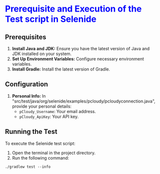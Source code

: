 <!DOCTYPE html>
<html>
<head>
    <title>Selenide Test Script Setup and Execution Guide</title>
</head>
<body>

<h1><font color="Blue">Prerequisite and Execution of the Test script in Selenide</font></h1>

<h2>Prerequisites</h2>

<ol>
    <li><strong>Install Java and JDK:</strong> Ensure you have the latest version of Java and JDK installed on your system.</li>
    <li><strong>Set Up Environment Variables:</strong> Configure necessary environment variables.</li>
    <li><strong>Install Gradle:</strong> Install the latest version of Gradle.</li>
</ol>

<h2>Configuration</h2>

<ol>
    <li><strong>Personal Info:</strong> In "src/test/java/org/selenide/examples/pcloudy/pcloudyconnection.java", provide your personal details:
        <ul>
            <li><code>pCloudy_Username</code>: Your email address.</li>
            <li><code>pCloudy_ApiKey</code>: Your API key.</li>
        </ul>
    </li>
</ol>

<h2>Running the Test</h2>

<p>To execute the Selenide test script:</p>

<ol>
    <li>Open the terminal in the project directory.</li>
    <li>Run the following command:</li>
</ol>

<pre><code>./gradlew test --info</code></pre>


</body>
</html>

